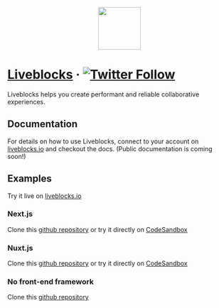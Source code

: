 <p align="center">
  <a href="https://liveblocks.io">
    <img src="https://liveblocks.io/icon-192x192.png" height="96">
  </a>
</p>

# [Liveblocks](https://liveblocks.io) · [![Twitter Follow](https://shields.io/twitter/follow/liveblocks?label=Follow)](https://twitter.com/liveblocks)

Liveblocks helps you create performant and reliable collaborative experiences.

## Documentation

For details on how to use Liveblocks, connect to your account on [liveblocks.io](https://liveblocks.io/) and checkout the docs. (Public documentation is coming soon!)

## Examples

Try it live on [liveblocks.io](https://liveblocks.io/examples)

### Next.js

Clone this [github repository](https://github.com/liveblocks/next-js-examples) or try it directly on [CodeSandbox](https://codesandbox.io/s/github/liveblocks/next-js-examples?file=/pages/presence.tsx)

### Nuxt.js

Clone this [github repository](https://github.com/liveblocks/nuxt-js-examples) or try it directly on [CodeSandbox](https://codesandbox.io/s/github/liveblocks/nuxt-js-examples)

### No front-end framework

Clone this [github repository](https://github.com/liveblocks/javascript-examples)
